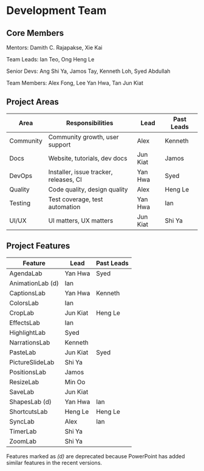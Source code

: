 # Development Team

## Core Members
Mentors: Damith C. Rajapakse, Xie Kai

Team Leads: Ian Teo, Ong Heng Le

Senior Devs: Ang Shi Ya, Jamos Tay, Kenneth Loh, Syed Abdullah

Team Members: Alex Fong, Lee Yan Hwa, Tan Jun Kiat

## Project Areas
Area | Responsibilities | Lead | Past Leads
-----|------------------|------|-----|
Community | Community growth, user support | Alex | Kenneth |
Docs | Website, tutorials, dev docs | Jun Kiat | Jamos |
DevOps | Installer, issue tracker, releases, CI | Yan Hwa | Syed |
Quality | Code quality, design quality | Alex | Heng Le |
Testing | Test coverage, test automation | Yan Hwa | Ian |
UI/UX | UI matters, UX matters | Jun Kiat | Shi Ya |

## Project Features
Feature  | Lead | Past Leads
-----|------|-----|
AgendaLab | Yan Hwa | Syed
AnimationLab (d) | Ian |
CaptionsLab | Yan Hwa | Kenneth
ColorsLab | Ian |
CropLab | Jun Kiat | Heng Le
EffectsLab | Ian |
HighlightLab | Syed |
NarrationsLab | Kenneth |
PasteLab | Jun Kiat | Syed
PictureSlideLab | Shi Ya |
PositionsLab | Jamos |
ResizeLab | Min Oo |
SaveLab | Jun Kiat |
ShapesLab (d) | Yan Hwa | Ian
ShortcutsLab | Heng Le | Heng Le
SyncLab | Alex | Ian
TimerLab | Shi Ya |
ZoomLab | Shi Ya |

Features marked as _(d)_ are deprecated because PowerPoint has added similar features in the recent versions.
